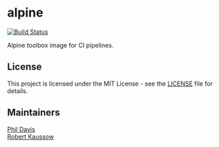 # alpine

[![Build Status](https://drone.owncloud.com/api/badges/owncloud-ci/alpine/status.svg)](https://drone.owncloud.com/owncloud-ci/alpine)

Alpine toolbox image for CI pipelines.

## License

This project is licensed under the MIT License - see the [LICENSE](LICENSE) file for details.

## Maintainers

[Phil Davis](https://github.com/phil-davis)\
[Robert Kaussow](https://github.com/xoxys/)
